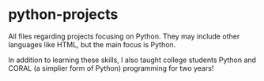 # python-projects
All files regarding projects focusing on Python. They may include other languages like HTML, but the main focus is Python.

In addition to learning these skills, I also taught college students Python and CORAL (a simplier form of Python) programming for two years!
